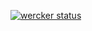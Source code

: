 [![wercker status](https://app.wercker.com/status/5b43cdb66c72898f808e1c1ba2a456f0/s/master "wercker status")](https://app.wercker.com/project/byKey/5b43cdb66c72898f808e1c1ba2a456f0)